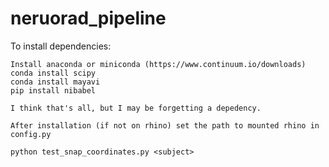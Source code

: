 # neruorad_pipeline

To install dependencies:

    Install anaconda or miniconda (https://www.continuum.io/downloads)
    conda install scipy
    conda install mayavi
    pip install nibabel
    
    I think that's all, but I may be forgetting a depedency.

    After installation (if not on rhino) set the path to mounted rhino in config.py

    python test_snap_coordinates.py <subject> 

